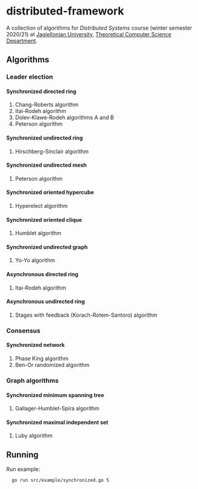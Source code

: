 # distributed-framework
A collection of algorithms for _Distributed Systems_ course (winter semester 2020/21) at [Jagiellonian University](https://uj.edu.pl), [Theoretical Computer Science Department](https://tcs.uj.edu.pl).

## Algorithms

### Leader election

#### Synchronized directed ring
1. Chang-Roberts algorithm
2. Itai-Rodeh algorithm
3. Dolev-Klawe-Rodeh algorithms A and B
4. Peterson algorithm

#### Synchronized undirected ring
1. Hirschberg-Sinclair algorithm

#### Synchronized undirected mesh
1. Peterson algorithm

#### Synchronized oriented hypercube
1. Hyperelect algorithm

#### Synchronized oriented clique
1. Humblet algorithm

#### Synchronized undirected graph
1. Yo-Yo algorithm

#### Asynchronous directed ring
1. Itai-Rodeh algorithm

#### Asynchronous undirected ring
1. Stages with feedback (Korach-Rotem-Santoro) algorithm

### Consensus

#### Synchronized network
1. Phase King algorithm
2. Ben-Or randomized algorithm

### Graph algorithms

#### Synchronized minimum spanning tree
1. Gallager-Humblet-Spira algorithm

#### Synchronized maximal independent set
1. Luby algorithm

## Running

Run example:
```bash
  go run src/example/synchronized.go 5
```
